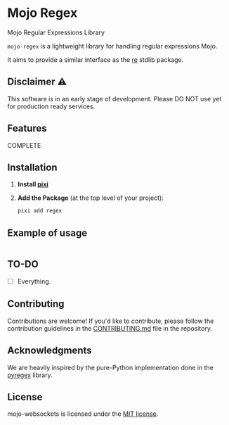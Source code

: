 # Mojo Regex
Mojo Regular Expressions Library

`mojo-regex` is a lightweight library for handling regular expressions Mojo.

It aims to provide a similar interface as the [re](https://docs.python.org/3/library/re.html) stdlib package.

## Disclaimer ⚠️

This software is in an early stage of development. Please DO NOT use yet for production ready services.

## Features

COMPLETE

## Installation

1. **Install [pixi](https://pixi.sh/latest/)**

2. **Add the Package** (at the top level of your project):

    ```bash
    pixi add regex
    ```

## Example of usage

```mojo
```

## TO-DO

- [ ] Everything.


## Contributing

Contributions are welcome! If you'd like to contribute, please follow the contribution guidelines in the [CONTRIBUTING.md](CONTRIBUTING.md) file in the repository.

## Acknowledgments

We are heavily inspired by the pure-Python implementation done in the [pyregex](https://github.com/lorenzofelletti/pyregex) library.

## License

mojo-websockets is licensed under the [MIT license](LICENSE).
